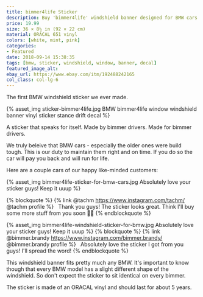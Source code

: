 ```yaml
---
title: bimmer4life Sticker
description: Buy 'bimmer4life' windshield banner designed for BMW cars. Sticker made of ORACAL vinyl.
price: 19.99
size: 36 × 8½ in (92 × 22 cm)
material: ORACAL 651 vinyl
colors: [white, mint, pink]
categories:
- Featured
date: 2018-09-14 15:38:35
tags: [bmw, sticker, windshield, window, banner, decal]
featured_image_alt:
ebay_url: https://www.ebay.com/itm/192488242165
col_class: col-lg-6
---
```


The first BMW windshield sticker we ever made.
<!-- more -->

{% asset_img sticker-bimmer4life.jpg BMW bimmer4life window windshield banner vinyl sticker stance drift decal %}

A sticker that speaks for itself. Made by bimmer drivers. Made for bimmer drivers.

We truly beleive that BMW cars - especially the older ones were build tough. This is our duty to maintain them right and on time. If you do so the car will pay you back and will run for life.

Here are a couple cars of our happy like-minded customers:

{% asset_img bimmer4life-sticker-for-bmw-cars.jpg Absolutely love your sticker guys! Keep it uuup %}

{% blockquote %}
{% link @tachm https://www.instagram.com/tachm/ @tachm profile %} &nbsp;
Thank you guys! The sticker looks great. Think I'll buy some more stuff from you soon 👍🏻
{% endblockquote %}

{% asset_img bimmer4life-windshield-sticker-for-bmw.jpg Absolutely love your sticker guys! Keep it uuup %}
{% blockquote %}
{% link @bimmer.brandy https://www.instagram.com/bimmer.brandy/ @bimmer.brandy profile %} &nbsp;
Absolutely love the sticker I got from you guys! I'll spread the word!
{% endblockquote %}

This windshield banner fits pretty much any BMW. It's important to know though that every BMW model has a slight different shape of the windshield. So don't expect the sticker to sit identical on every bimmer.

The sticker is made of an ORACAL vinyl and should last for about 5 years.
